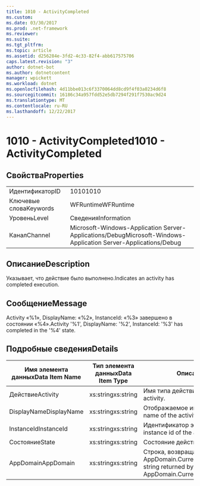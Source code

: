 ```yaml
---
title: 1010 - ActivityCompleted
ms.custom: 
ms.date: 03/30/2017
ms.prod: .net-framework
ms.reviewer: 
ms.suite: 
ms.tgt_pltfrm: 
ms.topic: article
ms.assetid: d256284e-3fd2-4c33-82f4-abb617575706
caps.latest.revision: "3"
author: dotnet-bot
ms.author: dotnetcontent
manager: wpickett
ms.workload: dotnet
ms.openlocfilehash: 4d11bbe013c6f3370064dd8cd9f4f03a0234d6f8
ms.sourcegitcommit: 16186c34a957fdd52e5db7294f291f7530ac9d24
ms.translationtype: MT
ms.contentlocale: ru-RU
ms.lasthandoff: 12/22/2017
---
```

# <a name="1010---activitycompleted"></a><span data-ttu-id="97e29-102">1010 - ActivityCompleted</span><span class="sxs-lookup"><span data-stu-id="97e29-102">1010 - ActivityCompleted</span></span>
## <a name="properties"></a><span data-ttu-id="97e29-103">Свойства</span><span class="sxs-lookup"><span data-stu-id="97e29-103">Properties</span></span>  
  
|||  
|-|-|  
|<span data-ttu-id="97e29-104">Идентификатор</span><span class="sxs-lookup"><span data-stu-id="97e29-104">ID</span></span>|<span data-ttu-id="97e29-105">1010</span><span class="sxs-lookup"><span data-stu-id="97e29-105">1010</span></span>|  
|<span data-ttu-id="97e29-106">Ключевые слова</span><span class="sxs-lookup"><span data-stu-id="97e29-106">Keywords</span></span>|<span data-ttu-id="97e29-107">WFRuntime</span><span class="sxs-lookup"><span data-stu-id="97e29-107">WFRuntime</span></span>|  
|<span data-ttu-id="97e29-108">Уровень</span><span class="sxs-lookup"><span data-stu-id="97e29-108">Level</span></span>|<span data-ttu-id="97e29-109">Сведения</span><span class="sxs-lookup"><span data-stu-id="97e29-109">Information</span></span>|  
|<span data-ttu-id="97e29-110">Канал</span><span class="sxs-lookup"><span data-stu-id="97e29-110">Channel</span></span>|<span data-ttu-id="97e29-111">Microsoft-Windows-Application Server-Applications/Debug</span><span class="sxs-lookup"><span data-stu-id="97e29-111">Microsoft-Windows-Application Server-Applications/Debug</span></span>|  
  
## <a name="description"></a><span data-ttu-id="97e29-112">Описание</span><span class="sxs-lookup"><span data-stu-id="97e29-112">Description</span></span>  
 <span data-ttu-id="97e29-113">Указывает, что действие было выполнено.</span><span class="sxs-lookup"><span data-stu-id="97e29-113">Indicates an activity has completed execution.</span></span>  
  
## <a name="message"></a><span data-ttu-id="97e29-114">Сообщение</span><span class="sxs-lookup"><span data-stu-id="97e29-114">Message</span></span>  
 <span data-ttu-id="97e29-115">Activity «%1», DisplayName: «%2», InstanceId: «%3» завершено в состоянии «%4».</span><span class="sxs-lookup"><span data-stu-id="97e29-115">Activity '%1', DisplayName: '%2', InstanceId: '%3' has completed in the '%4' state.</span></span>  
  
## <a name="details"></a><span data-ttu-id="97e29-116">Подробные сведения</span><span class="sxs-lookup"><span data-stu-id="97e29-116">Details</span></span>  
  
|<span data-ttu-id="97e29-117">Имя элемента данных</span><span class="sxs-lookup"><span data-stu-id="97e29-117">Data Item Name</span></span>|<span data-ttu-id="97e29-118">Тип элемента данных</span><span class="sxs-lookup"><span data-stu-id="97e29-118">Data Item Type</span></span>|<span data-ttu-id="97e29-119">Описание</span><span class="sxs-lookup"><span data-stu-id="97e29-119">Description</span></span>|  
|--------------------|--------------------|-----------------|  
|<span data-ttu-id="97e29-120">Действие</span><span class="sxs-lookup"><span data-stu-id="97e29-120">Activity</span></span>|<span data-ttu-id="97e29-121">xs:string</span><span class="sxs-lookup"><span data-stu-id="97e29-121">xs:string</span></span>|<span data-ttu-id="97e29-122">Имя типа действия.</span><span class="sxs-lookup"><span data-stu-id="97e29-122">The type name of the activity.</span></span>|  
|<span data-ttu-id="97e29-123">DisplayName</span><span class="sxs-lookup"><span data-stu-id="97e29-123">DisplayName</span></span>|<span data-ttu-id="97e29-124">xs:string</span><span class="sxs-lookup"><span data-stu-id="97e29-124">xs:string</span></span>|<span data-ttu-id="97e29-125">Отображаемое имя действия.</span><span class="sxs-lookup"><span data-stu-id="97e29-125">The display name of the activity.</span></span>|  
|<span data-ttu-id="97e29-126">InstanceId</span><span class="sxs-lookup"><span data-stu-id="97e29-126">InstanceId</span></span>|<span data-ttu-id="97e29-127">xs:string</span><span class="sxs-lookup"><span data-stu-id="97e29-127">xs:string</span></span>|<span data-ttu-id="97e29-128">Идентификатор экземпляра действия.</span><span class="sxs-lookup"><span data-stu-id="97e29-128">The instance id of the activity.</span></span>|  
|<span data-ttu-id="97e29-129">Состояние</span><span class="sxs-lookup"><span data-stu-id="97e29-129">State</span></span>|<span data-ttu-id="97e29-130">xs:string</span><span class="sxs-lookup"><span data-stu-id="97e29-130">xs:string</span></span>|<span data-ttu-id="97e29-131">Состояние действия.</span><span class="sxs-lookup"><span data-stu-id="97e29-131">The state of the activity.</span></span>|  
|<span data-ttu-id="97e29-132">AppDomain</span><span class="sxs-lookup"><span data-stu-id="97e29-132">AppDomain</span></span>|<span data-ttu-id="97e29-133">xs:string</span><span class="sxs-lookup"><span data-stu-id="97e29-133">xs:string</span></span>|<span data-ttu-id="97e29-134">Строка, возвращаемая AppDomain.CurrentDomain.FriendlyName.</span><span class="sxs-lookup"><span data-stu-id="97e29-134">The string returned by AppDomain.CurrentDomain.FriendlyName.</span></span>|
